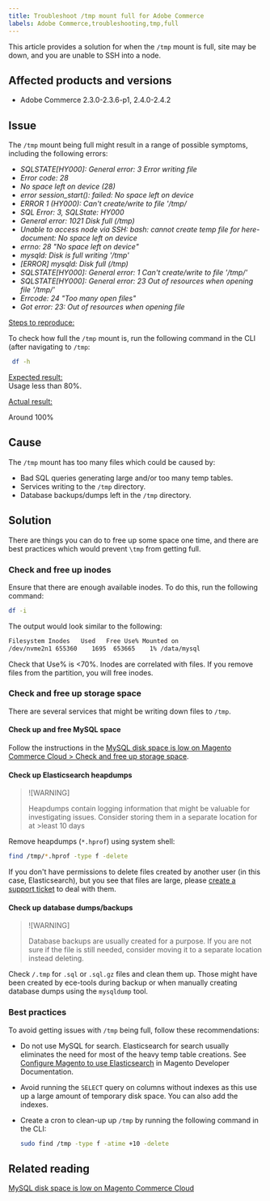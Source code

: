 ```yaml
---
title: Troubleshoot /tmp mount full for Adobe Commerce
labels: Adobe Commerce,troubleshooting,tmp,full
---
```


This article provides a solution for when the `/tmp` mount is full, site may be down, and you are unable to SSH into a node.

## Affected products and versions

* Adobe Commerce 2.3.0-2.3.6-p1, 2.4.0-2.4.2

## Issue

The `/tmp` mount being full might result in a range of possible symptoms, including the following errors:

* *SQLSTATE[HY000]: General error: 3 Error writing file*
* *Error code: 28*
* *No space left on device (28)*
* *error session_start(): failed: No space left on device*
* *ERROR 1 (HY000): Can't create/write to file '/tmp/*
* *SQL Error: 3, SQLState: HY000*
* *General error: 1021 Disk full (/tmp)*
* *Unable to access node via SSH:*
    *bash: cannot create temp file for here-document: No space left on device*
* *errno: 28 "No space left on device"*
* *mysqld: Disk is full writing '/tmp'*
* *[ERROR] mysqld: Disk full (/tmp)*
* *SQLSTATE[HY000]: General error: 1 Can't create/write to file '/tmp/'*
* *SQLSTATE[HY000]: General error: 23 Out of resources when opening file '/tmp/'*
* *Errcode: 24 "Too many open files"*
* *Got error: 23: Out of resources when opening file*


<ins>Steps to reproduce:</ins>

To check how full the `/tmp` mount is, run the following command in the CLI (after navigating to `/tmp`:

```bash  
 df -h
```

<ins>Expected result:</ins><br>
Usage less than 80%. 

<ins>Actual result:</ins>

Around 100%&nbsp;

## Cause

The `/tmp` mount has too many files which could be caused by:

* Bad SQL queries generating large and/or too many temp tables. 
* Services writing to the `/tmp` directory.
* Database backups/dumps left in the `/tmp` directory.

## Solution

There are things you can do to free up some space one time, and there are best practices which would prevent `\tmp` from getting full.

### Check and free up inodes

Ensure that there are enough available inodes. To do this, run the following command:

```bash
df -i
```

The output would look similar to the following:

```bash
Filesystem Inodes   Used   Free Use% Mounted on
/dev/nvme2n1 655360    1695  653665    1% /data/mysql
```

Check that Use% is <70%. Inodes are correlated with files. If you remove files from the partition, you will free inodes.

### Check and free up storage space

There are several services that might be writing down files to `/tmp`.

#### Check up and free MySQL space

Follow the instructions in the [MySQL disk space is low on Magento Commerce Cloud > Check and free up storage space](https://support.magento.com/hc/en-us/articles/360037591972#check_and_free).

#### Check up Elasticsearch heapdumps

>![WARNING]
>
>Heapdumps contain logging information that might be valuable for investigating issues. Consider storing them in a separate location for at >least 10 days

Remove heapdumps (`*.hprof`) using system shell:

```bash
find /tmp/*.hprof -type f -delete
```

If you don't have permissions to delete files created by another user (in this case, Elasticsearch), but you see that files are large, please [create a support ticket](https://support.magento.com/hc/en-us/articles/360000913794#submit-ticket) to deal with them.

#### Check up database dumps/backups

>![WARNING]
>
>Database backups are usually created for a purpose. If you are not sure if the file is still needed, consider moving it to a separate location instead deleting.

Check `/.tmp` for `.sql` or `.sql.gz` files and clean them up. Those might have been created by ece-tools during backup or when manually creating database dumps using the `mysqldump` tool.


### Best practices

To avoid getting issues with `/tmp` being full, follow these recommendations:

* Do not use MySQL for search. Elasticsearch for search usually eliminates the need for most of the heavy temp table creations. See [Configure Magento to use Elasticsearch](https://devdocs.magento.com/guides/v2.2/config-guide/elasticsearch/configure-magento.html) in Magento Developer Documentation.
* Avoid running the `SELECT` query on columns without indexes as this use up a large amount of temporary disk space. You can also add the indexes.
* Create a cron to clean-up up `/tmp` by running the following command in the CLI:

    ```bash
    sudo find /tmp -type f -atime +10 -delete
    ```

## Related reading

[MySQL disk space is low on Magento Commerce Cloud](https://support.magento.com/hc/en-us/articles/360037591972)
